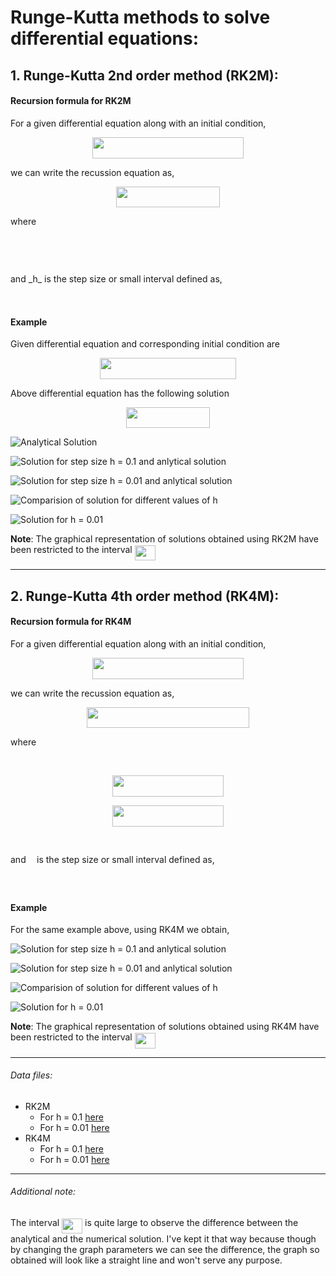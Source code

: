 # Runge-Kutta methods to solve differential equations:

## 1. Runge-Kutta 2nd order method (RK2M):
#### Recursion formula for RK2M

For a given differential equation along with an initial condition,
<p align="center"><img src="/DEQ/RKM/tex/054908681de2467556fc61948104977c.svg?invert_in_darkmode&sanitize=true" align=middle width=241.50246284999997pt height=33.81208709999999pt/></p>

we can write the recussion equation as,
<p align="center"><img src="/DEQ/RKM/tex/ce4da55fc720cbad77b18da95c1dffa0.svg?invert_in_darkmode&sanitize=true" align=middle width=166.9188708pt height=33.81208709999999pt/></p>
where 
<p align="center"><img src="/DEQ/RKM/tex/0afe3f5efbf90cb9a77d2b669fbc5f55.svg?invert_in_darkmode&sanitize=true" align=middle width=97.68075735pt height=16.438356pt/></p> 
<p align="center"><img src="/DEQ/RKM/tex/05cf2f150ee29d1b49b11fddd1410ce2.svg?invert_in_darkmode&sanitize=true" align=middle width=215.11411019999997pt height=16.438356pt/></p>
and _h_ is the step size or small interval defined as,
<p align="center"><img src="/DEQ/RKM/tex/3b5d068f9cbd98226faf7e1c9a02318e.svg?invert_in_darkmode&sanitize=true" align=middle width=217.1358354pt height=17.74618065pt/></p>

#### Example
Given differential equation and corresponding initial condition are 
<p align="center"><img src="/DEQ/RKM/tex/81c3242907286b19801e96f9c0484ff0.svg?invert_in_darkmode&sanitize=true" align=middle width=217.65536924999998pt height=33.81208709999999pt/></p>

Above differential equation has the following solution
<p align="center"><img src="/DEQ/RKM/tex/3cc3f3e52689e0786a120f012a7264b1.svg?invert_in_darkmode&sanitize=true" align=middle width=133.27930439999997pt height=32.990165999999995pt/></p>

![Analytical Solution](analytical.png)

![Solution for step size h = 0.1 and anlytical solution](rkm21.png)

![Solution for step size h = 0.01 and anlytical solution](rkm22.png)

![Comparision of solution for different values of h](rkm2_comparision.png)

![Solution for h = 0.01](rkm2.png)


**Note**: The graphical representation of solutions obtained using RK2M have been restricted to the interval <img src="/DEQ/RKM/tex/acf5ce819219b95070be2dbeb8a671e9.svg?invert_in_darkmode&sanitize=true" align=middle width=32.87674994999999pt height=24.65753399999998pt/>

---

## 2. Runge-Kutta 4th order method (RK4M):
#### Recursion formula for RK4M

For a given differential equation along with an initial condition,
<p align="center"><img src="/DEQ/RKM/tex/59fe0e93f16ee5561686b0b60bd218ee.svg?invert_in_darkmode&sanitize=true" align=middle width=241.50246284999997pt height=33.81208709999999pt/></p>

we can write the recussion equation as,
<p align="center"><img src="/DEQ/RKM/tex/7dd6cfb61f6b7782273dac807ecb77e5.svg?invert_in_darkmode&sanitize=true" align=middle width=260.24064825pt height=33.81208709999999pt/></p>

where 
<p align="center"><img src="/DEQ/RKM/tex/bcbc63e759f8bd6e493188c1233c0f24.svg?invert_in_darkmode&sanitize=true" align=middle width=97.68075735pt height=16.438356pt/></p>
<p align="center"><img src="/DEQ/RKM/tex/b5035f05dbcaf347f41ad144fdf5abf7.svg?invert_in_darkmode&sanitize=true" align=middle width=178.2049269pt height=33.81208709999999pt/></p>
<p align="center"><img src="/DEQ/RKM/tex/0af32fd340829a352e67320e5ced20cf.svg?invert_in_darkmode&sanitize=true" align=middle width=178.2049269pt height=33.81208709999999pt/></p>
<p align="center"><img src="/DEQ/RKM/tex/96ab6f263b32059420f30c5d9472e95e.svg?invert_in_darkmode&sanitize=true" align=middle width=174.25975379999997pt height=16.438356pt/></p>

and <img src="/DEQ/RKM/tex/2ad9d098b937e46f9f58968551adac57.svg?invert_in_darkmode&sanitize=true" align=middle width=9.47111549999999pt height=22.831056599999986pt/> is the step size or small interval defined as,
<p align="center"><img src="/DEQ/RKM/tex/3b5d068f9cbd98226faf7e1c9a02318e.svg?invert_in_darkmode&sanitize=true" align=middle width=217.1358354pt height=17.74618065pt/></p>

#### Example 
For the same example above, using RK4M we obtain,

![Solution for step size h = 0.1 and anlytical solution](rkm41.png)

![Solution for step size h = 0.01 and anlytical solution](rkm42.png)

![Comparision of solution for different values of h](rkm4_comparision.png)

![Solution for h = 0.01](rkm4.png)

**Note**: The graphical representation of solutions obtained using RK4M have been restricted to the interval <img src="/DEQ/RKM/tex/acf5ce819219b95070be2dbeb8a671e9.svg?invert_in_darkmode&sanitize=true" align=middle width=32.87674994999999pt height=24.65753399999998pt/>

---

###### Data files:
- RK2M
    - For h = 0.1 [here](rkm21.txt)
    - For h = 0.01 [here](rkm22.txt)
- RK4M
    - For h = 0.1 [here](rkm41.txt)
    - For h = 0.01 [here](rkm42.txt)

---

###### Additional note:
The interval <img src="/DEQ/RKM/tex/acf5ce819219b95070be2dbeb8a671e9.svg?invert_in_darkmode&sanitize=true" align=middle width=32.87674994999999pt height=24.65753399999998pt/> is quite large to observe the difference between the analytical and the numerical solution. I've kept it that way because though by changing the graph parameters we can see the difference, the graph so obtained will look like a straight line and won't serve any purpose.
